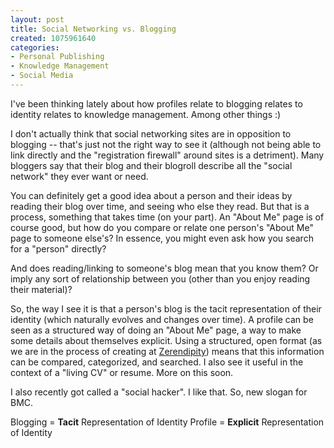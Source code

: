 ```yaml
--- 
layout: post
title: Social Networking vs. Blogging
created: 1075961640
categories: 
- Personal Publishing
- Knowledge Management
- Social Media
---
```

I've been thinking lately about how profiles relate to blogging relates to identity relates to knowledge management. Among other things :)

I don't actually think that social networking sites are in opposition to blogging -- that's just not the right way to see it (although not being able to link directly and the "registration firewall" around sites is a detriment). Many bloggers say that their blog and their blogroll describe all the "social network" they ever want or need.
<!--break-->
You can definitely get a good idea about a person and their ideas by reading their blog over time, and seeing who else they read. But that is a process, something that takes time (on your part). An "About Me" page is of course good, but how do you compare or relate one person's "About Me" page to someone else's? In essence, you might even ask how you search for a "person" directly?

And does reading/linking to someone's blog mean that you know them? Or imply any sort of relationship between you (other than you enjoy reading their material)?

So, the way I see it is that a person's blog is the tacit representation of their identity (which naturally evolves and changes over time). A profile can be seen as a structured way of doing an "About Me" page, a way to make some details about themselves explicit. Using a structured, open format (as we are in the process of creating at <a href="http://www.zerendipity.com">Zerendipity</a>) means that this information can be compared, categorized, and searched. I also see it useful in the context of a "living CV" or resume. More on this soon.

I also recently got called a "social hacker". I like that. So, new slogan for BMC.

Blogging = <strong>Tacit</strong> Representation of Identity
Profile = <strong>Explicit</strong> Representation of Identity
